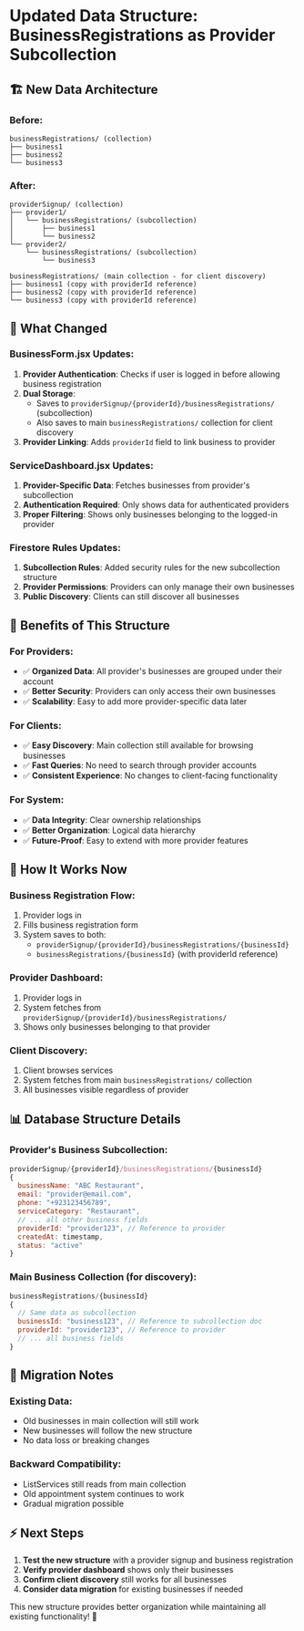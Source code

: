 # Updated Data Structure: BusinessRegistrations as Provider Subcollection

## 🏗️ **New Data Architecture**

### **Before:**

```
businessRegistrations/ (collection)
├── business1
├── business2
└── business3
```

### **After:**

```
providerSignup/ (collection)
├── provider1/
│   └── businessRegistrations/ (subcollection)
│       ├── business1
│       └── business2
└── provider2/
    └── businessRegistrations/ (subcollection)
        └── business3

businessRegistrations/ (main collection - for client discovery)
├── business1 (copy with providerId reference)
├── business2 (copy with providerId reference)
└── business3 (copy with providerId reference)
```

## 🔄 **What Changed**

### **BusinessForm.jsx Updates:**

1. **Provider Authentication**: Checks if user is logged in before allowing business registration
2. **Dual Storage**:
   - Saves to `providerSignup/{providerId}/businessRegistrations/` (subcollection)
   - Also saves to main `businessRegistrations/` collection for client discovery
3. **Provider Linking**: Adds `providerId` field to link business to provider

### **ServiceDashboard.jsx Updates:**

1. **Provider-Specific Data**: Fetches businesses from provider's subcollection
2. **Authentication Required**: Only shows data for authenticated providers
3. **Proper Filtering**: Shows only businesses belonging to the logged-in provider

### **Firestore Rules Updates:**

1. **Subcollection Rules**: Added security rules for the new subcollection structure
2. **Provider Permissions**: Providers can only manage their own businesses
3. **Public Discovery**: Clients can still discover all businesses

## 🎯 **Benefits of This Structure**

### **For Providers:**

- ✅ **Organized Data**: All provider's businesses are grouped under their account
- ✅ **Better Security**: Providers can only access their own businesses
- ✅ **Scalability**: Easy to add more provider-specific data later

### **For Clients:**

- ✅ **Easy Discovery**: Main collection still available for browsing businesses
- ✅ **Fast Queries**: No need to search through provider accounts
- ✅ **Consistent Experience**: No changes to client-facing functionality

### **For System:**

- ✅ **Data Integrity**: Clear ownership relationships
- ✅ **Better Organization**: Logical data hierarchy
- ✅ **Future-Proof**: Easy to extend with more provider features

## 🔧 **How It Works Now**

### **Business Registration Flow:**

1. Provider logs in
2. Fills business registration form
3. System saves to both:
   - `providerSignup/{providerId}/businessRegistrations/{businessId}`
   - `businessRegistrations/{businessId}` (with providerId reference)

### **Provider Dashboard:**

1. Provider logs in
2. System fetches from `providerSignup/{providerId}/businessRegistrations/`
3. Shows only businesses belonging to that provider

### **Client Discovery:**

1. Client browses services
2. System fetches from main `businessRegistrations/` collection
3. All businesses visible regardless of provider

## 📊 **Database Structure Details**

### **Provider's Business Subcollection:**

```javascript
providerSignup/{providerId}/businessRegistrations/{businessId}
{
  businessName: "ABC Restaurant",
  email: "provider@email.com",
  phone: "+923123456789",
  serviceCategory: "Restaurant",
  // ... all other business fields
  providerId: "provider123", // Reference to provider
  createdAt: timestamp,
  status: "active"
}
```

### **Main Business Collection (for discovery):**

```javascript
businessRegistrations/{businessId}
{
  // Same data as subcollection
  businessId: "business123", // Reference to subcollection doc
  providerId: "provider123", // Reference to provider
  // ... all business fields
}
```

## 🚀 **Migration Notes**

### **Existing Data:**

- Old businesses in main collection will still work
- New businesses will follow the new structure
- No data loss or breaking changes

### **Backward Compatibility:**

- ListServices still reads from main collection
- Old appointment system continues to work
- Gradual migration possible

## ⚡ **Next Steps**

1. **Test the new structure** with a provider signup and business registration
2. **Verify provider dashboard** shows only their businesses
3. **Confirm client discovery** still works for all businesses
4. **Consider data migration** for existing businesses if needed

This new structure provides better organization while maintaining all existing functionality! 🎉
